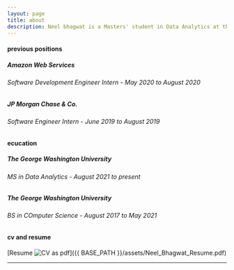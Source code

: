```yaml
---
layout: page
title: about
description: Neel bhagwat is a Masters' student in Data Analytics at the George Washington University. He is interested in policy research, hoping to use his data-driven mindset to advocate for policy change and hold politicians accountable. 
---
```


#### <a name="previousposition"></a>previous positions

##### Amazon Web Services 
###### Software Development Engineer Intern - May 2020 to August 2020

##### JP Morgan Chase & Co. 
###### Software Engineer Intern - June 2019 to August 2019

#### <a name="education"></a>ecucation

##### The George Washington University 
###### MS in Data Analytics - August 2021 to present

##### The George Washington University 
###### BS in COmputer Science - August 2017 to May 2021

#### <a name="resume"></a>cv and resume
[Resume ![CV as pdf](icons16/pdf-icon.png)]({{ BASE_PATH }}/assets/Neel_Bhagwat_Resume.pdf)

---



